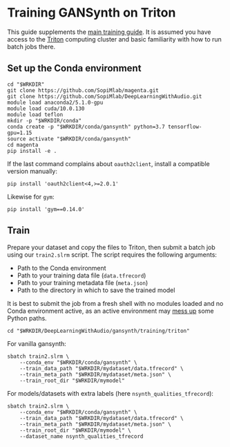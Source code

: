 # Training GANSynth on Triton

This guide supplements the [main training guide](../README.md). It is assumed you have access to the [Triton](https://scicomp.aalto.fi/triton/) computing cluster and basic familiarity with how to run batch jobs there.

## Set up the Conda environment

```
cd "$WRKDIR"
git clone https://github.com/SopiMlab/magenta.git
git clone https://github.com/SopiMlab/DeepLearningWithAudio.git
module load anaconda2/5.1.0-gpu
module load cuda/10.0.130
module load teflon
mkdir -p "$WRKDIR/conda"
conda create -p "$WRKDIR/conda/gansynth" python=3.7 tensorflow-gpu=1.15
source activate "$WRKDIR/conda/gansynth"
cd magenta
pip install -e .
```

If the last command complains about `oauth2client`, install a compatible version manually:

```
pip install 'oauth2client<4,>=2.0.1'
```

Likewise for `gym`:

```
pip install 'gym==0.14.0'
```

## Train

Prepare your dataset and copy the files to Triton, then submit a batch job using our `train2.slrm` script. The script requires the following arguments:

- Path to the Conda environment
- Path to your training data file (`data.tfrecord`)
- Path to your training metadata file (`meta.json`)
- Path to the directory in which to save the trained model

It is best to submit the job from a fresh shell with no modules loaded and no Conda environment active, as an active environment may [mess up](https://version.aalto.fi/gitlab/AaltoScienceIT/triton/issues/612) some Python paths.

```
cd "$WRKDIR/DeepLearningWithAudio/gansynth/training/triton"
```

For vanilla gansynth:

```
sbatch train2.slrm \
    --conda_env "$WRKDIR/conda/gansynth" \
    --train_data_path "$WRKDIR/mydataset/data.tfrecord" \
    --train_meta_path "$WRKDIR/mydataset/meta.json" \
    --train_root_dir "$WRKDIR/mymodel"
```

For models/datasets with extra labels (here `nsynth_qualities_tfrecord`):

```
sbatch train2.slrm \
    --conda_env "$WRKDIR/conda/gansynth" \
    --train_data_path "$WRKDIR/mydataset/data.tfrecord" \
    --train_meta_path "$WRKDIR/mydataset/meta.json" \
    --train_root_dir "$WRKDIR/mymodel" \ 
    --dataset_name nsynth_qualities_tfrecord
```